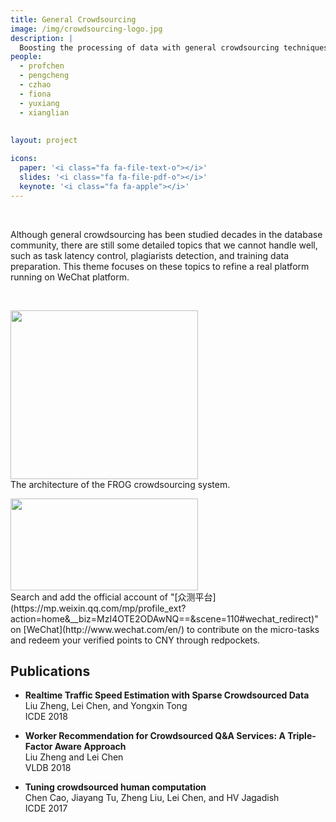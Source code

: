 ```yaml
---
title: General Crowdsourcing
image: /img/crowdsourcing-logo.jpg
description: |
  Boosting the processing of data with general crowdsourcing techniques.
people:
  - profchen
  - pengcheng
  - czhao
  - fiona
  - yuxiang
  - xianglian
  
  
layout: project

icons:
  paper: '<i class="fa fa-file-text-o"></i>'
  slides: '<i class="fa fa-file-pdf-o"></i>'
  keynote: '<i class="fa fa-apple"></i>'
---
```



<br>

Although general crowdsourcing has been studied decades in the database community, there are still some detailed topics that we cannot handle well, such as task latency control, plagiarists detection, and training data preparation. This theme focuses on these topics to refine a real platform running on WeChat platform.

</br>


<img src="{{ site.base }}/img/crowdsourcingFrog.png" height="270" width="300"></br>
The architecture of the FROG crowdsourcing system.</br>

<a href="https://mp.weixin.qq.com/mp/profile_ext?action=home&__biz=MzI4OTE2ODAwNQ==&scene=110#wechat_redirect">
<img src="{{ site.base }}/img/crowdsourcing_wechat.jpeg" height="147" width="300"></a></br>
Search and add the official account of "[众测平台](https://mp.weixin.qq.com/mp/profile_ext?action=home&__biz=MzI4OTE2ODAwNQ==&scene=110#wechat_redirect)" on [WeChat](http://www.wechat.com/en/) to contribute on the micro-tasks and redeem your verified points to CNY through redpockets.

## Publications

- **Realtime Traffic Speed Estimation with Sparse Crowdsourced Data**<br/>
Liu Zheng, Lei Chen, and Yongxin Tong<br/>
ICDE 2018

- **Worker Recommendation for Crowdsourced Q&A Services: A Triple-Factor Aware Approach**<br/>
Liu Zheng and Lei Chen<br/>
VLDB 2018

- **Tuning crowdsourced human computation**<br/>
  Chen Cao, Jiayang Tu, Zheng Liu, Lei Chen, and HV Jagadish<br/>
  ICDE 2017


